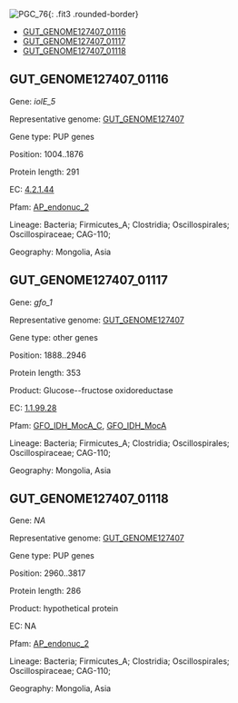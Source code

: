 ![PGC_76](../static/images/Clusters_figure/PGC_76.jpg){: .fit3 .rounded-border}

<ul id="myTab" class="nav nav-tabs">
  <li class="active">
        <a href="#tab1" data-toggle="tab">GUT_GENOME127407_01116</a>
  </li>
<li><a href="#tab2" data-toggle="tab">GUT_GENOME127407_01117</a></li>
<li><a href="#tab3" data-toggle="tab">GUT_GENOME127407_01118</a></li>
</ul>

<div id="myTabContent" class="tab-content">
  <div class="tab-pane fade in active" id="tab1">

<h2 id="GUT_GENOME127407_01116">GUT_GENOME127407_01116</h2>
<p>Gene: <em>iolE_5</em>
<p>Representative genome: <a href="https://www.ebi.ac.uk/metagenomics/genomes/MGYG-HGUT-02042">GUT_GENOME127407</a></p>
<p>Gene type: PUP genes</p>
<p>Position: 1004..1876</p>
<p>Protein length: 291</p>
<p>EC: <a href="https://www.brenda-enzymes.org/enzyme.php?ecno=4.2.1.44">4.2.1.44</a></p>
<p>Pfam: <a href="http://pfam.xfam.org/family/AP_endonuc_2">AP_endonuc_2</a></p>

<p>Lineage: Bacteria; Firmicutes_A; Clostridia; Oscillospirales; Oscillospiraceae; CAG-110; </p>
<p>Geography: Mongolia, Asia</p>
  </div>

  <div class="tab-pane fade" id="tab2">

<h2 id="GUT_GENOME127407_01117">GUT_GENOME127407_01117</h2>
<p>Gene: <em>gfo_1</em></p>
<p>Representative genome: <a href="https://www.ebi.ac.uk/metagenomics/genomes/MGYG-HGUT-02042">GUT_GENOME127407</a></p>
<p>Gene type: other genes</p>
<p>Position: 1888..2946</p>
<p>Protein length: 353</p>
<p>Product: Glucose--fructose oxidoreductase</p>
<p>EC: <a href="https://www.brenda-enzymes.org/enzyme.php?ecno=1.1.99.28">1.1.99.28</a></p>
<p>Pfam: <a href="http://pfam.xfam.org/family/GFO_IDH_MocA_C">GFO_IDH_MocA_C</a>, <a href="http://pfam.xfam.org/family/GFO_IDH_MocA">GFO_IDH_MocA</a></p>
<p>Lineage: Bacteria; Firmicutes_A; Clostridia; Oscillospirales; Oscillospiraceae; CAG-110; </p>
<p>Geography: Mongolia, Asia</p>

  </div>
  <div class="tab-pane fade" id="tab3">

<h2 id="GUT_GENOME127407_01118">GUT_GENOME127407_01118</h2>
<p>Gene: <em>NA</em></p>
<p>Representative genome: <a href="https://www.ebi.ac.uk/metagenomics/genomes/MGYG-HGUT-02042">GUT_GENOME127407</a></p>
<p>Gene type: PUP genes</p>
<p>Position: 2960..3817</p>
<p>Protein length: 286</p>
<p>Product: hypothetical protein</p>
<p>EC: NA</p>
<p>Pfam: <a href="http://pfam.xfam.org/family/AP_endonuc_2">AP_endonuc_2</a></p>

<p>Lineage: Bacteria; Firmicutes_A; Clostridia; Oscillospirales; Oscillospiraceae; CAG-110; </p>
<p>Geography: Mongolia, Asia</p>

  </div>
</div>
